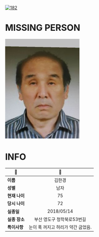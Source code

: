 [![182](https://img.shields.io/badge/%EC%8B%A4%EC%A2%85%EC%8B%A0%EA%B3%A0%EB%8A%94%20%EA%B5%AD%EB%B2%88%EC%97%86%EC%9D%B4-182-blue)](http://safe182.go.kr/index.do)

# MISSING PERSON

<img src="./missing_person.jpg">

# INFO

|🔑|💎|
|--|:--:|
|**이름**|김한경|
|**성별**|남자|
|**현재 나이**|75|
|**당시 나이**|72|
|**실종일**|2018/05/14|
|**실종 장소**|부산 영도구 청학북로53번길 |
|**특이사항**|눈이 푹 꺼지고 허리가 약간 굽었음.|
